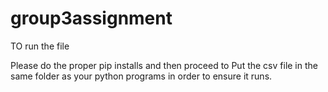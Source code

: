 # group3assignment

TO run the file

Please do the proper pip installs and then proceed to Put the csv file in the same folder as your python programs in order to ensure it runs.  

